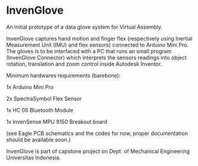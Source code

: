 InvenGlove
==========

An initial prototype of a data glove system for Virtual Assembly. 


InvenGlove captures hand motion and finger flex (respectively using Inertial Measurement Unit (IMU)  and flex sensors) connected to   Arduino Mini Pro. The gloves is to be interfaced with a PC that runs an small program (InvenGlove Connector) which interprets the sensors readings into object rotation, translation and zoom control inside Autodesk Inventor.

Minimum hardwares requirements (barebone):


1x Arduino Mini Pro

2x SpectraSymbol Flex Sensor

1x HC 05 Bluetooth Module

1x InvenSense MPU 9150 Breakout board




(see Eagle PCB schematics and the codes for now, proper documentation should be available soon.)

InvenGlove is part of capstone project on Dept. of Mechanical Engineering Universitas Indonesia.

